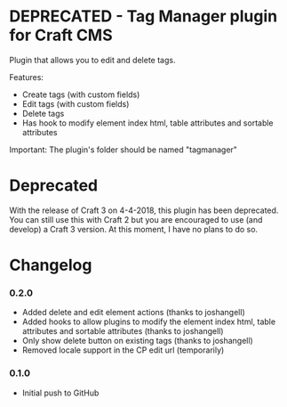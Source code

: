 DEPRECATED - Tag Manager plugin for Craft CMS
=================

Plugin that allows you to edit and delete tags.

Features:
 - Create tags (with custom fields)
 - Edit tags (with custom fields)
 - Delete tags
 - Has hook to modify element index html, table attributes and sortable attributes
 
Important:
The plugin's folder should be named "tagmanager"

Deprecated
=================

With the release of Craft 3 on 4-4-2018, this plugin has been deprecated. You can still use this with Craft 2 but you are encouraged to use (and develop) a Craft 3 version. At this moment, I have no plans to do so.

Changelog
=================
### 0.2.0 ###
 - Added delete and edit element actions (thanks to joshangell)
 - Added hooks to allow plugins to modify the element index html, 
   table attributes and sortable attributes (thanks to joshangell)
 - Only show delete button on existing tags (thanks to joshangell)
 - Removed locale support in the CP edit url (temporarily)

### 0.1.0 ###
 - Initial push to GitHub
 
